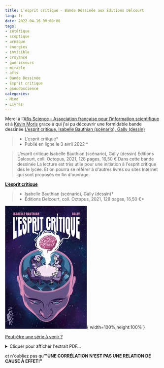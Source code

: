 ```yaml
---
title: L’esprit critique - Bande Dessinée aux Éditions Delcourt
lang: fr
date: 2022-04-16 00:00:00
tags:
- zététique
- sceptique
- arnaque
- énergies
- invisible
- croyance
- guérisseurs
- miracle
- afis
- Bande Dessinée
- Esprit critique
- pseudoscience
categories:
- Mind
- Livres
---
```


Merci à l'[Afis Science - Association française pour l’information scientifique](https://www.afis.org/) et à [Kévin Moris](https://www.afis.org/Kevin-Moris) grace à qui j'ai pu découvrir une formidable bande dessinée [L’esprit critique, Isabelle Bauthian (scénario), Gally (dessin)](https://www.afis.org/L-esprit-critique-5140)
>* L’esprit critique*
>* Publié en ligne le 3 avril 2022 *

> L’esprit critique Isabelle Bauthian (scénario), Gally (dessin) Éditions Delcourt, coll. Octopus, 2021, 128 pages, 16,50 € Dans cette bande dessinée
> La lecture est très utile pour une initiation à l'esprit critique dès le lycée. Et on pourra se référer à d'autres livres ou sites Internet qui sont proposés en fin d'ouvrage.
<!-- more -->

[**L’esprit critique**](https://www.editions-delcourt.fr/bd/series/serie-l-esprit-critique/album-l-esprit-critique)
>* Isabelle Bauthian (scénario), Gally (dessin)*
>* Éditions Delcourt, coll. Octopus, 2021, 128 pages, 16,50 €*

![L’esprit critique](/uploads/images/visuels/BD-EspritCritique/COVER_BD_EspritCritique.jpeg){ width=100%,height:100% }

[Peut-être une série à venir ?](https://www.editions-delcourt.fr/bd/series/serie-l-esprit-critique)

<details>
  <summary>Cliquer pour afficher l'extrait PDF…</summary>
En attendant, voici déjà un extrait:

{% pdf "/uploads/images/visuels/BD-EspritCritique/PDF_Extrait_BD_EspritCritique.pdf" %}

Je vous conseil vraiement la lecture de cette ouvrage qui n'a rien à envier des longues proses innaccessibles sur les sujets ou se perd à se justifier la science et ses théories.
Le propos ici est serein et amusant.
Il cherche à concilier les mondes spirituels et raisonnables dans leurs théories mutuelles.
C'est le seul moyen pour entamer comprendre l'esprit critique et les croyances des zététiciens autant que l'intérêt de leurs pratiques.
C'est aussi, peut-être, une belle solution pour acceuillir à nouveau quelques âmes perdues le long des chemins de traverses.
Car plutôt que de chercher pourquoi se confondre dans les directions, les volontés, les émotions, les pensées.
Un idéal pouura apparaître à justement reprendre la force du doute et le pouvoir de la liberté de pensée pour comprendre le monde.

>Merci à l'AFIS.
>Merci à Kévin Moris.
>Merci aux Éditions Delcourt.
>Merci à Isabelle Bauthian.
>Merci à Gally.
>Merci à Paul.
>Merci à L'ESPRIT CRITIQUE.
</details>

et n'oubliez pas qu'**"UNE CORRÉLATION N'EST PAS UNE RELATION DE CAUSE À EFFET!"**